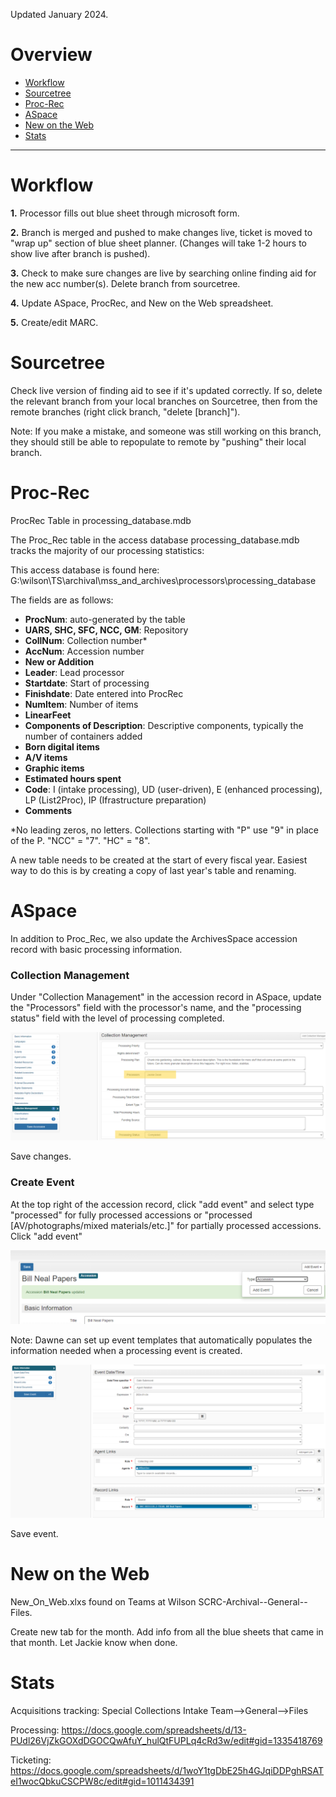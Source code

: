 Updated January 2024.

# Overview

- [Workflow](#workflow)
- [Sourcetree](#sourcetree)
- [Proc-Rec](#proc-rec)
- [ASpace](#aspace)
- [New on the Web](#new-on-the-web)
- [Stats](#stats)   

***

# Workflow

**1.** Processor fills out blue sheet through microsoft form. 

**2.** Branch is merged and pushed to make changes live, ticket is moved to "wrap up" section of blue sheet planner. (Changes will take 1-2 hours to show live after branch is pushed). 

**3.** Check to make sure changes are live by searching online finding aid for the new acc number(s). Delete branch from sourcetree. 

**4.** Update ASpace, ProcRec, and New on the Web spreadsheet. 

**5.** Create/edit MARC.

# Sourcetree 

Check live version of finding aid to see if it's updated correctly. If so, delete the relevant branch from your local branches on Sourcetree, then from the remote branches (right click branch, "delete [branch]"). 

Note: If you make a mistake, and someone was still working on this branch, they should still be able to repopulate to remote by "pushing" their local branch.

# Proc-Rec

ProcRec Table in processing_database.mdb 

The Proc_Rec table in the access database processing_database.mdb tracks the majority of our processing statistics: 

This access database is found here: G:\wilson\TS\archival\mss_and_archives\processors\processing_database 

The fields are as follows: 

- **ProcNum**: auto-generated by the table
- **UARS, SHC, SFC, NCC, GM**: Repository
- **CollNum**: Collection number*
- **AccNum**: Accession number
- **New or Addition**
- **Leader**: Lead processor
- **Startdate**: Start of processing
- **Finishdate**: Date entered into ProcRec
- **NumItem**: Number of items
- **LinearFeet**
- **Components of Description**: Descriptive components, typically the number of containers added
- **Born digital items**
- **A/V items**
- **Graphic items**
- **Estimated hours spent**
- **Code**: I (intake processing), UD (user-driven), E (enhanced processing), LP (List2Proc), IP (Ifrastructure preparation)
- **Comments**

*No leading zeros, no letters. Collections starting with "P" use "9" in place of the P. "NCC" = "7". "HC" = "8".

A new table needs to be created at the start of every fiscal year. Easiest way to do this is by creating a copy of last year's table and renaming.


# ASpace

In addition to Proc_Rec, we also update the ArchivesSpace accession record with basic processing information. 

### Collection Management

Under "Collection Management" in the accession record in ASpace, update the "Processors" field with the processor's name, and the "processing status" field with the level of processing completed. 

![ASpace screenshot 1](https://github.com/llsmith305/images/blob/main/Aspace_Capture1.PNG)

Save changes.

### Create Event

At the top right of the accession record, click "add event" and select type "processed" for fully processed accessions or "processed [AV/photographs/mixed materials/etc.]" for partially processed accessions. Click "add event"

![ASpace screenshot 2](https://github.com/llsmith305/images/blob/main/ASpace_Capture2.PNG)

Note: Dawne can set up event templates that automatically populates the information needed when a processing event is created.

![ASpace screenshot 3](https://github.com/llsmith305/images/blob/main/ASpace_Capture3.PNG)

Save event.

# New on the Web

New_On_Web.xlxs found on Teams at Wilson SCRC-Archival--General--Files.

Create new tab for the month. Add info from all the blue sheets that came in that month. Let Jackie know when done.

# Stats

Acquisitions tracking: Special Collections Intake Team-->General-->Files 

Processing: https://docs.google.com/spreadsheets/d/13-PUdl26VjZkGOXdDGOCQwAfuY_hulQtFUPLq4cRd3w/edit#gid=1335418769

Ticketing: https://docs.google.com/spreadsheets/d/1woY1tgDbE25h4GJqiDDPghRSATeI1wocQbkuCSCPW8c/edit#gid=1011434391
